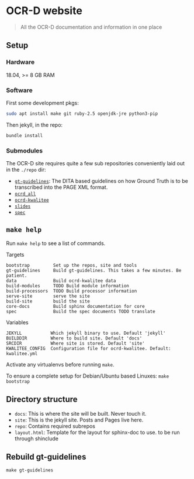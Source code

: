 # OCR-D website

> All the OCR-D documentation and information in one place

## Setup

### Hardware

18.04, >= 8 GB RAM

### Software

First some development pkgs:

```sh
sudo apt install make git ruby-2.5 openjdk-jre python3-pip
```

Then jekyll, in the repo:

```sh
bundle install
```

### Submodules

The OCR-D site requires quite a few sub repositories conveniently laid out in
the `./repo` dir:

* [`gt-guidelines`](`gt-guidelines`): The DITA based guidelines on how Ground
  Truth is to be transcribed into the PAGE XML format. 
* [`ocrd_all`](`ocrd_all`)
* [`ocrd-kwalitee`](`ocrd-kwalitee`)
* [`slides`](`slides`)
* [`spec`](`spec`)

## `make help`
Run `make help` to see a list of commands.

<!-- BEGIN-EVAL make help -->

  Targets

    bootstrap         Set up the repos, site and tools
    gt-guidelines     Build gt-guidelines. This takes a few minutes. Be patient.
    data              Build ocrd-kwalitee data
    build-modules     TODO Build module information
    build-processors  TODO Build processor information
    serve-site        serve the site
    build-site        build the site
    core-docs         Build sphinx documentation for core
    spec              Build the spec documents TODO translate

  Variables

    JEKYLL           Which jekyll binary to use. Default 'jekyll'
    BUILDDIR         Where to build site. Default 'docs'
    SRCDIR           Where site is stored. Default 'site'
    KWALITEE_CONFIG  Configuration file for ocrd-kwalitee. Default: kwalitee.yml

<!-- END-EVAL -->

Activate any virtualenvs before running `make`.

To ensure a complete setup for Debian/Ubuntu based Linuxes: `make bootstrap`

## Directory structure

* `docs`: This is where the site will be built. Never touch it.
* `site`: This is the jekyll site. Posts and Pages live here.
* `repo`: Contains required subrepos
* `layout.html`: Template for the layout for sphinx-doc to use. to be run through shinclude

## Rebuild gt-guidelines

```
make gt-guidelines
```
